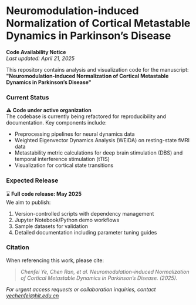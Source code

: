 

# Neuromodulation-induced Normalization of Cortical Metastable Dynamics in Parkinson’s Disease


**Code Availability Notice**  
*Last updated: April 21, 2025*  

This repository contains analysis and visualization code for the manuscript:  
**"Neuromodulation-induced Normalization of Cortical Metastable Dynamics in Parkinson’s Disease"**  

### Current Status  
⚠️ **Code under active organization**  
The codebase is currently being refactored for reproducibility and documentation. Key components include:  
- Preprocessing pipelines for neural dynamics data  
- Weighted Eigenvector Dynamics Analysis (WEiDA) on resting-state fMRI data
- Metastability metric calculations for deep brain stimulation (DBS) and temporal interference stimulation (tTIS) 
- Visualization for cortical state transitions  

### Expected Release  
⌛ **Full code release: May 2025**  
We aim to publish:  
1. Version-controlled scripts with dependency management  
2. Jupyter Notebook/Python demo workflows  
3. Sample datasets for validation  
4. Detailed documentation including parameter tuning guides  


### Citation  
When referencing this work, please cite:  
> *Chenfei Ye, Chen Ran, et al. Neuromodulation-induced Normalization of Cortical Metastable Dynamics in Parkinson’s Disease. (2025).*  

*For urgent access requests or collaboration inquiries, contact [yechenfei@hit.edu.cn](mailto:yechenfei@hit.edu.cn)*  


